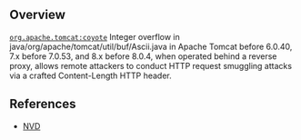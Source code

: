 ## Overview
[`org.apache.tomcat:coyote`](http://search.maven.org/#search%7Cga%7C1%7Ca%3A%22coyote%22)
Integer overflow in java/org/apache/tomcat/util/buf/Ascii.java in Apache Tomcat before 6.0.40, 7.x before 7.0.53, and 8.x before 8.0.4, when operated behind a reverse proxy, allows remote attackers to conduct HTTP request smuggling attacks via a crafted Content-Length HTTP header.

## References
- [NVD](https://web.nvd.nist.gov/view/vuln/detail?vulnId=CVE-2014-0099)
